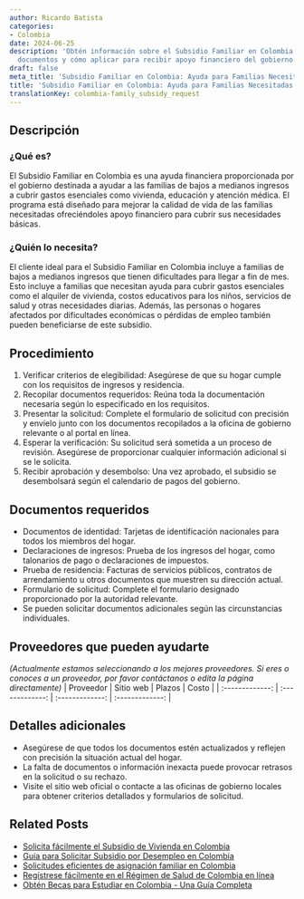 ```yaml
---
author: Ricardo Batista
categories:
- Colombia
date: 2024-06-25
description: 'Obtén información sobre el Subsidio Familiar en Colombia: elegibilidad,
  documentos y cómo aplicar para recibir apoyo financiero del gobierno.'
draft: false
meta_title: 'Subsidio Familiar en Colombia: Ayuda para Familias Necesitadas'
title: 'Subsidio Familiar en Colombia: Ayuda para Familias Necesitadas'
translationKey: colombia-family_subsidy_request
---
```



## Descripción
### ¿Qué es?
El Subsidio Familiar en Colombia es una ayuda financiera proporcionada por el gobierno destinada a ayudar a las familias de bajos a medianos ingresos a cubrir gastos esenciales como vivienda, educación y atención médica. El programa está diseñado para mejorar la calidad de vida de las familias necesitadas ofreciéndoles apoyo financiero para cubrir sus necesidades básicas.

### ¿Quién lo necesita?
El cliente ideal para el Subsidio Familiar en Colombia incluye a familias de bajos a medianos ingresos que tienen dificultades para llegar a fin de mes. Esto incluye a familias que necesitan ayuda para cubrir gastos esenciales como el alquiler de vivienda, costos educativos para los niños, servicios de salud y otras necesidades diarias. Además, las personas o hogares afectados por dificultades económicas o pérdidas de empleo también pueden beneficiarse de este subsidio.

## Procedimiento

1. Verificar criterios de elegibilidad: Asegúrese de que su hogar cumple con los requisitos de ingresos y residencia.
2. Recopilar documentos requeridos: Reúna toda la documentación necesaria según lo especificado en los requisitos.
3. Presentar la solicitud: Complete el formulario de solicitud con precisión y envíelo junto con los documentos recopilados a la oficina de gobierno relevante o al portal en línea.
4. Esperar la verificación: Su solicitud será sometida a un proceso de revisión. Asegúrese de proporcionar cualquier información adicional si se le solicita.
5. Recibir aprobación y desembolso: Una vez aprobado, el subsidio se desembolsará según el calendario de pagos del gobierno.

## Documentos requeridos

- Documentos de identidad: Tarjetas de identificación nacionales para todos los miembros del hogar.
- Declaraciones de ingresos: Prueba de los ingresos del hogar, como talonarios de pago o declaraciones de impuestos.
- Prueba de residencia: Facturas de servicios públicos, contratos de arrendamiento u otros documentos que muestren su dirección actual.
- Formulario de solicitud: Complete el formulario designado proporcionado por la autoridad relevante.
- Se pueden solicitar documentos adicionales según las circunstancias individuales.

## Proveedores que pueden ayudarte
_(Actualmente estamos seleccionando a los mejores proveedores. Si eres o conoces a un proveedor, por favor contáctanos o edita la página directamente)_
| Proveedor        |     Sitio web     |     Plazos    |       Costo      |
| :-------------: | :-------------: |  :-------------: | :-------------: |

## Detalles adicionales

- Asegúrese de que todos los documentos estén actualizados y reflejen con precisión la situación actual del hogar.
- La falta de documentos o información inexacta puede provocar retrasos en la solicitud o su rechazo.
- Visite el sitio web oficial o contacte a las oficinas de gobierno locales para obtener criterios detallados y formularios de solicitud.


## Related Posts

- [Solicita fácilmente el Subsidio de Vivienda en Colombia](https://tramitit.com/es/guides/colombia/solicitud_de_subsidio_habitacional/)
- [Guía para Solicitar Subsidio por Desempleo en Colombia](https://tramitit.com/es/guides/colombia/solicitud_de_subsidio_de_desempleo/)
- [Solicitudes eficientes de asignación familiar en Colombia](https://tramitit.com/es/guides/colombia/solicitud_de_asignación_familiar/)
- [Regístrese fácilmente en el Régimen de Salud de Colombia en línea](https://tramitit.com/es/guides/colombia/inscripción_en_el_régimen_de_salud/)
- [Obtén Becas para Estudiar en Colombia - Una Guía Completa](https://tramitit.com/es/guides/colombia/solicitud_de_beca/)